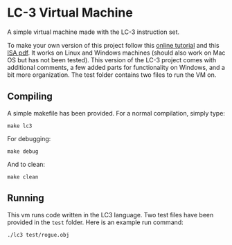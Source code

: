 # LC-3 Virtual Machine

A simple virtual machine made with the LC-3 instruction set.

To make your own version of this project follow this [online tutorial](https://justinmeiners.github.io/lc3-vm/) and this [ISA pdf](https://justinmeiners.github.io/lc3-vm/supplies/lc3-isa.pdf). It works on Linux and Windows machines (should also work on Mac OS but has not been tested). This version of the LC-3 project comes with additional comments, a few added parts for functionality on Windows, and a bit more organization. The test folder contains two files to run the VM on.

## Compiling 
A simple makefile has been provided. For a normal compilation, simply type: 
```
make lc3
```
For debugging:
```
make debug
```
And to clean:
```
make clean
```
## Running
This vm runs code written in the LC3 language. Two test files have been provided in the `test` folder. Here is an example run command:
```
./lc3 test/rogue.obj
```
